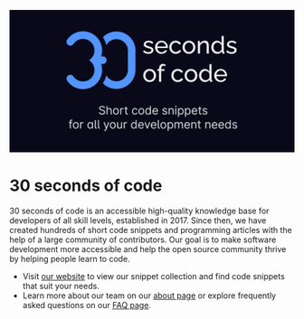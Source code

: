 [![Logo](/logo.png)](https://30secondsofcode.org/js/p/1)

# 30 seconds of code

30 seconds of code is an accessible high-quality knowledge base for developers of all skill levels, established in 2017. Since then, we have created hundreds of short code snippets and programming articles with the help of a large community of contributors. Our goal is to make software development more accessible and help the open source community thrive by helping people learn to code. 

* Visit [our website](https://30secondsofcode.org) to view our snippet collection and find code snippets that suit your needs.
* Learn more about our team on our [about page](https://www.30secondsofcode.org/about) or explore frequently asked questions on our [FAQ page](https://www.30secondsofcode.org/faq).
